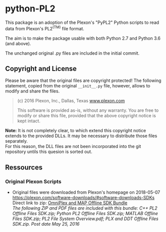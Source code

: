 
# python-PL2

This package is an adoption of the Plexon's "PyPL2" Python scripts to read data from Plexon's PL2<sup>(TM)</sup> file format.

The aim is to make the package usable with both Python 2.7 and Python 3.6 (and above).

The unchanged original .py files are included in the initial commit.

## Copyright and License

Please be aware that the original files are copyright protected! The following statement, copied from the original `__init__.py` file, however, allows to modify and share the files.

> (c) 2016 Plexon, Inc., Dallas, Texas
> www.plexon.com
>
> This software is provided as-is, without any warranty.
> You are free to modify or share this file, provided that the above
> copyright notice is kept intact.

__Note:__ It is not completely clear, to which extend this copyright notice extends to the provided DLLs. It may be necessary to distribute those files separately.  
For this reason, the DLL files are not been incorporated into the git repository untils this quesion is sorted out.

## Ressources

### Original Plexon Scripts

* Original files were downloaded from Plexon's homepage on 2018-05-07  
  https://plexon.com/software-downloads/#software-downloads-SDKs  
  Direct link to zip: [OmniPlex and MAP Offline SDK Bundle](https://plexon.com/wp-content/uploads/2017/08/OmniPlex-and-MAP-Offline-SDK-Bundle_0.zip)  
  _The following ZIP and PDF files are included with this bundle: C++ PL2 Offline Files SDK.zip; Python PL2 Offline Files SDK.zip; MATLAB Offline Files SDK.zip; PL2 File System Overview.pdf; PLX and DDT Offline Files SDK.zip. Post date May 25, 2016_
